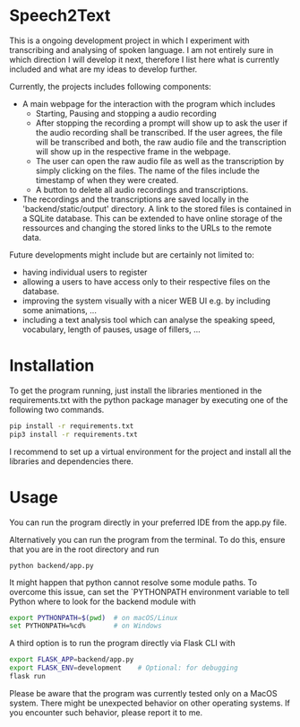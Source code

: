 # Speech2Text

This is a ongoing development project in which I experiment with transcribing and analysing of spoken language.
I am not entirely sure in which direction I will develop it next, therefore I list here what is currently included 
and what are my ideas to develop further.

Currently, the projects includes following components:
- A main webpage for the interaction with the program which includes
  - Starting, Pausing and stopping a audio recording
  - After stopping the recording a prompt will show up to ask the user if the audio recording shall be transcribed. 
  If the user agrees, the file will be transcribed and both, the raw audio file and the transcription will show up
  in the respective frame in the webpage. 
  - The user can open the raw audio file as well as the transcription by simply clicking on the files. 
  The name of the files include the timestamp of when they were created.
  - A button to delete all audio recordings and transcriptions.
- The recordings and the transcriptions are saved locally in the 'backend/static/output' directory. A link to the 
stored files is contained in a SQLite database. This can be extended to have online storage of the ressources and changing
the stored links to the URLs to the remote data.


Future developments might include but are certainly not limited to:
- having individual users to register  
- allowing a users to have access only to their respective files on the database.
- improving the system visually with a nicer WEB UI e.g. by including some animations, ...
- including a text analysis tool which can analyse the speaking speed, vocabulary, length of pauses, usage of fillers, ...

# Installation
To get the program running, just install the libraries mentioned in the requirements.txt with the python package manager 
by executing one of the following two commands.

```bash
pip install -r requirements.txt
pip3 install -r requirements.txt
```

I recommend to set up a virtual environment for the project and install all the libraries and dependencies there.

# Usage
You can run the program directly in your preferred IDE from the app.py file. 

Alternatively you can run the program
from the terminal. To do this, ensure that you are in the root directory and run 

`python backend/app.py`

It might happen that python cannot resolve some module paths. To overcome this issue, can set the `PYTHONPATH 
environment variable to tell Python where to look for the backend module with 

```bash
export PYTHONPATH=$(pwd)  # on macOS/Linux
set PYTHONPATH=%cd%       # on Windows
```


A third option is to run the program directly via Flask CLI with

```bash
export FLASK_APP=backend/app.py
export FLASK_ENV=development    # Optional: for debugging
flask run
```


Please be aware that the program was currently tested only on a MacOS system. There might be unexpected behavior
on other operating systems. If you encounter such behavior, please report it to me.

